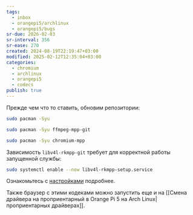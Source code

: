 ```yaml
---
tags:
  - inbox
  - orangepi5/archlinux
  - orangepi5/bugs
sr-due: 2026-02-03
sr-interval: 356
sr-ease: 270
created: 2024-08-19T22:19:47+03:00
modified: 2025-02-12T12:35:04+03:00
categories:
  - chromium
  - archlinux
  - orangepi5
  - codecs
publish: true
---
```

Прежде чем что то ставить, обновим репозитории:

```sh
sudo pacman -Syu
```

```sh
sudo pacman -Syu ffmpeg-mpp-git
```

```sh
sudo pacman -Syu chromium-mpp
```

Зависимость `libv4l-rkmpp-git` требует для корректной работы запущенной службы:

```sh
sudo systemctl enable --now libv4l-rkmpp-setup.service
```

Ознакомьтесь с [настройками](https://github.com/7Ji-PKGBUILDs/chromium-mpp) подробнее.

Также браузер с этими кодеками можно запустить еще и на [[Смена драйвера на проприентарный в Orange Pi 5 на Arch Linux|проприентарных драйверах]].